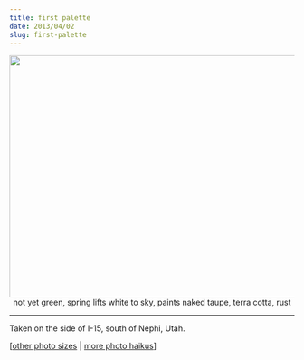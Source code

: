 ```yaml
---
title: first palette
date: 2013/04/02
slug: first-palette
---
```


<p style="text-align:center;"><a href="http://www.flickr.com/photos/daniel_hardman/5134077364/sizes/l"><img class="aligncenter" alt="" src="http://farm5.staticflickr.com/4059/5134077364_72ef29a65a_z.jpg" width="640" height="427" /></a>
not yet green, spring lifts
white to sky, paints naked taupe,
terra cotta, rust</p>


<hr />

Taken on the side of I-15, south of Nephi, Utah.

[<a href="http://www.flickr.com/photos/daniel_hardman/5134077364/sizes/l/" target="_blank">other photo sizes</a> | <a href="http://sivanea.com/category/photos/">more photo haikus</a>]
